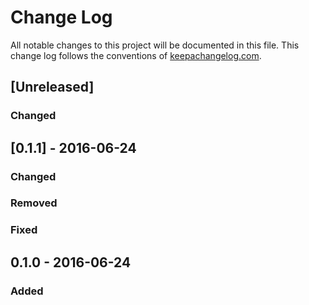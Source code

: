 # Change Log
All notable changes to this project will be documented in this file. This change log follows the conventions of [keepachangelog.com](http://keepachangelog.com/).

## [Unreleased]
### Changed


## [0.1.1] - 2016-06-24
### Changed


### Removed


### Fixed


## 0.1.0 - 2016-06-24
### Added
